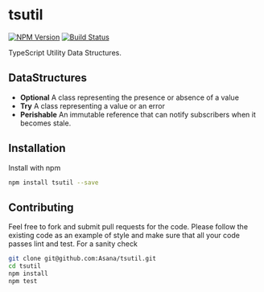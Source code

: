 # tsutil

[![NPM Version][npm-image]][npm-url] [![Build Status][travis-image]][travis-url]

TypeScript Utility Data Structures.

## DataStructures

- **Optional** A class representing the presence or absence of a value
- **Try** A class representing a value or an error
- **Perishable** An immutable reference that can notify subscribers when it
  becomes stale.

## Installation

Install with npm

```sh
npm install tsutil --save
```

## Contributing

Feel free to fork and submit pull requests for the code. Please follow the
existing code as an example of style and make sure that all your code passes
lint and test. For a sanity check

```sh
git clone git@github.com:Asana/tsutil.git
cd tsutil
npm install
npm test
```

[npm-url]: https://www.npmjs.org/package/tsutil
[npm-image]: http://img.shields.io/npm/v/tsutil.svg?style=flat-square

[travis-url]: http://travis-ci.org/Asana/tsutil
[travis-image]: http://img.shields.io/travis/Asana/tsutil.svg?style=flat-square
